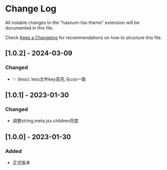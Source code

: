 # Change Log

All notable changes to the "hasnum-hia-theme" extension will be documented in this file.

Check [Keep a Changelog](http://keepachangelog.com/) for recommendations on how to structure this file.

## [1.0.2] - 2024-03-09
### Changed
- ✨ (less): less文件key高亮,与css一致

## [1.0.1] - 2023-01-30
### Changed
- 调整string,meta.jsx.children亮度

## [1.0.0] - 2023-01-30
### Added
- 正式版本

